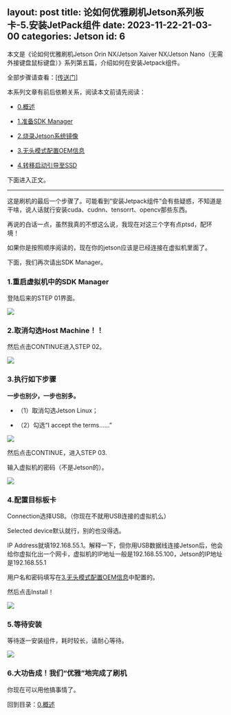 layout: post
title:  论如何优雅刷机Jetson系列板卡-5.安装JetPack组件
date:   2023-11-22-21-03-00
categories: Jetson
id: 6
------
本文是《论如何优雅刷机Jetson Orin NX/Jetson Xaiver NX/Jetson Nano（无需外接键盘鼠标键盘）》系列第五篇，介绍如何在安装Jetpack组件。

全部步骤请查看：[[传送门]](/blogs.php?url=pages%2Fblogs%2F2023-11-22-论如何优雅刷机Jetson系列板卡-0.概述.md)

本系列文章有前后依赖关系，阅读本文前请先阅读：

* [0.概述](/blogs.php?url=pages%2Fblogs%2F2023-11-22-论如何优雅刷机Jetson系列板卡-0.概述.md)

* [1.准备SDK Manager](/blogs.php?url=pages%2Fblogs%2F2023-11-22-论如何优雅刷机Jetson系列板卡-1.准备SDK-Manager.md)

* [2.烧录Jetson系统镜像](/blogs.php?url=pages%2Fblogs%2F2023-11-22-论如何优雅刷机Jetson系列板卡-2.烧录Jetson系统镜像.md)

* [3.无头模式配置OEM信息](/blogs.php?url=pages%2Fblogs%2F2023-11-22-论如何优雅刷机Jetson系列板卡-3.无头模式配置OEM信息.md)

* [4.转移启动引导至SSD](/blogs.php?url=pages%2Fblogs%2F2023-11-22-论如何优雅刷机Jetson系列板卡-4.转移启动引导至SSD.md)

下面进入正文。

<hr>

这是刷机的最后一个步骤了。可能看到“安装Jetpack组件”会有些疑惑，不知道是干啥，说人话就行安装cuda、cudnn、tensorrt、opencv那些东西。

再说的白话一点，虽然我真的不想这么说，我现在对这三个字有点ptsd，配环境！

如果你是按照顺序阅读的，现在你的jetson应该是已经连接在虚拟机里面了。

下面，我们再次请出SDK Manager。

### 1.重启虚拟机中的SDK Manager
登陆后来的STEP 01界面。

![](https://pic1.zhimg.com/80/v2-f018c92ae6d34bcc5c7ef3d0810011ac_720w.webp)

### 2.取消勾选Host Machine！！
然后点击CONTINUE进入STEP 02。

![](https://pic1.zhimg.com/80/v2-d289467aa4047a64cac468906cd645ec_720w.webp)

### 3.执行如下步骤
**一步也别少，一步也别多。**

* （1）取消勾选Jetson Linux；

* （2）勾选“I accept the terms……”

![](https://pic1.zhimg.com/80/v2-0f618ac902743f16ce033ced9ea5c428_720w.webp)

然后点击CONTINUE，进入STEP 03.

输入虚拟机的密码（不是Jetson的）。

![](https://pic1.zhimg.com/80/v2-7761d2ef81a0b3a28766debba57de654_720w.webp)

### 4.配置目标板卡
Connection选择USB。（你现在不就用USB连接的虚拟机么）

Selected device默认就行，别的也没得选。

IP Address就填192.168.55.1。解释一下，但你用USB数据线连接Jetson后，他会给你虚拟化出一个网卡，虚拟机的IP地址一般是192.168.55.100，Jetson的IP地址是192.168.55.1

用户名和密码填写在[3.无头模式配置OEM信息](/blogs.php?url=pages%2Fblogs%2F2023-11-22-论如何优雅刷机Jetson系列板卡-3.无头模式配置OEM信息.md)中配置的。

然后点击Install！

![](https://pic2.zhimg.com/80/v2-64d8526366b30b0c08496914670625dd_720w.webp)

### 5.等待安装
等待逐一安装组件，耗时较长，请耐心等待。

![](https://pic3.zhimg.com/80/v2-bd460e7269cddf175a8536d7c4ba941e_720w.webp)

### 6.大功告成！我们“优雅”地完成了刷机
你现在可以用他搞事情了。

回到目录：[0.概述](/blogs.php?url=pages%2Fblogs%2F2023-11-22-论如何优雅刷机Jetson系列板卡-0.概述.md)